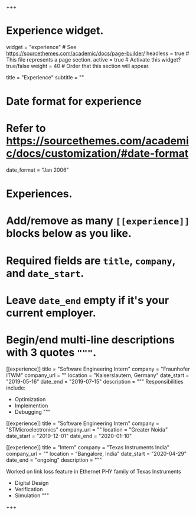 +++
# Experience widget.
widget = "experience"  # See https://sourcethemes.com/academic/docs/page-builder/
headless = true  # This file represents a page section.
active = true  # Activate this widget? true/false
weight = 40  # Order that this section will appear.

title = "Experience"
subtitle = ""

# Date format for experience
#   Refer to https://sourcethemes.com/academic/docs/customization/#date-format
date_format = "Jan 2006"

# Experiences.
#   Add/remove as many `[[experience]]` blocks below as you like.
#   Required fields are `title`, `company`, and `date_start`.
#   Leave `date_end` empty if it's your current employer.
#   Begin/end multi-line descriptions with 3 quotes `"""`.
[[experience]]
  title = "Software Engineering Intern"
  company = "Fraunhofer ITWM"
  company_url = ""
  location = "Kaiserslautern, Germany"
  date_start = "2019-05-16"
  date_end = "2019-07-15"
  description = """
  Responsibilities include:
  
  * Optimization
  * Implemention
  * Debugging
  """

[[experience]]
  title = "Software Engineering Intern"
  company = "STMicroelectronics"
  company_url = ""
  location = "Greater Noida"
  date_start = "2019-12-01"
  date_end = "2020-01-10"

[[experience]]
  title = "Intern"
  company = "Texas Instruments India"
  company_url = ""
  location = "Bangalore, India"
  date_start = "2020-04-29"
  date_end = "ongoing"
  description = """
  
  Worked on link loss feature in Ethernet PHY family of Texas Instruments
  * Digital Design
  * Verification
  * Simulation
  """


+++
